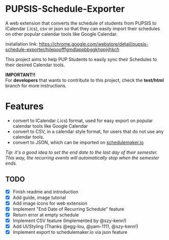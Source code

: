 # PUPSIS-Schedule-Exporter
A web extension that converts the schedule of students from PUPSIS to ICalendar (.ics), csv or json so that they can easily import their schedules on other popular calendar tools like Google Calendar.
  
installation link: https://chrome.google.com/webstore/detail/pupsis-schedule-exporter/hilepoofffgmdlappbbggkhppjijhkch


This project aims to help PUP Students to easily sync their Schedules to their desired Calendar tools.

**IMPORTANT!!** <BR>
For **developers** that wants to contribute to this project, check the **test/html** branch for more instructions.
<br>


# Features
- convert to ICalendar (.ics) format, used for easy export on popular calendar tools like Google Calendar
- convert to CSV, in a calendar style format, for users that do not use any calendar tools. 
- convert to JSON, which can be imported on [schedulemaker.io](https://schedulemaker.io/)

*Tip: it's a good idea to set the end date to the last day of their semester. This way, the recurring events will automatically stop when the semester ends.*

## TODO
- [x] Finish readme and introduction
- [x] Add guide, image tutorial 
- [x] Add image icons for web extension
- [x] Implement "End Date of Recurring Schedule" feature
- [x] Return error at empty schedule
- [x] Implement CSV feature (Implemented by @szy-kenn!)
- [x] Add UI/Styling (Thanks @egg-lou, @yam-1111, @szy-kenn!)
- [x] Implement export to schedulemaker.io via json feature
